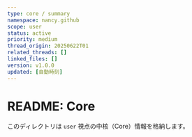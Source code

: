 ```yaml
---
type: core / summary
namespace: nancy.github
scope: user
status: active
priority: medium
thread_origin: 20250622T01
related_threads: []
linked_files: []
version: v1.0.0
updated: [自動時刻]
---
```


# README: Core

このディレクトリは `user` 視点の中核（Core）情報を格納します。
